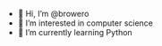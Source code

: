 - 👋 Hi, I’m @browero
- 👀 I’m interested in computer science
- 🌱 I’m currently learning Python

<!---
browero/browero is a ✨ special ✨ repository because its `README.md` (this file) appears on your GitHub profile.
You can click the Preview link to take a look at your changes.
--->
